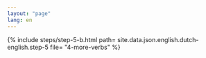 ```yaml
---
layout: "page"
lang: en
---
```

{% include steps/step-5-b.html path= site.data.json.english.dutch-english.step-5
							   file= "4-more-verbs"
%}
